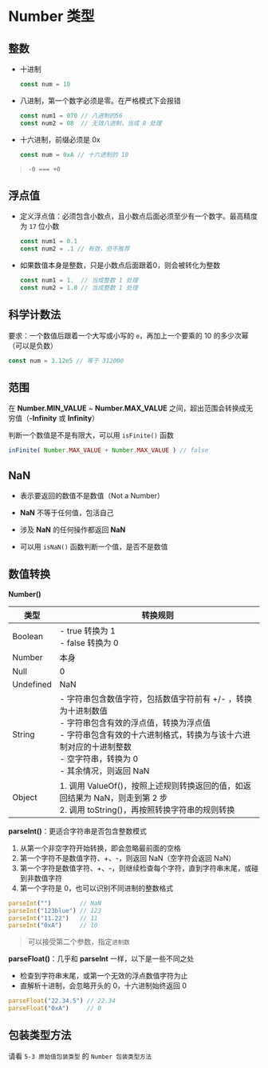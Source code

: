 # Number 类型

## 整数

- 十进制

  ```js
  const num = 10
  ```

- 八进制，第一个数字必须是零。在严格模式下会报错

  ```js
  const num1 = 070 // 八进制的56
  const num2 = 08  // 无效八进制，当成 8 处理
  ```

- 十六进制，前缀必须是 0x

  ```js
  const num = 0xA // 十六进制的 10
  ```

> `-0 === +0`

## 浮点值

- 定义浮点值：必须包含小数点，且小数点后面必须至少有一个数字。最高精度为 `17` 位小数

  ```js
  const num1 = 0.1
  const num2 = .1 // 有效，但不推荐
  ```

- 如果数值本身是整数，只是小数点后面跟着0，则会被转化为整数

  ```js
  const num1 = 1.  // 当成整数 1 处理
  const num2 = 1.0 // 当成整数 1 处理
  ```

## 科学计数法

要求：一个数值后跟着一个大写或小写的 `e`，再加上一个要乘的 10 的多少次幂（可以是负数）

```js
const num = 3.12e5 // 等于 312000
```

## 范围

在 **Number.MIN_VALUE** ~ **Number.MAX_VALUE** 之间，超出范围会转换成无穷值（**-Infinity** 或 **Infinity**）

判断一个数值是不是有限大，可以用 `isFinite()` 函数

```js
inFinite( Number.MAX_VALUE + Number.MAX_VALUE ) // false
```

## NaN

- 表示要返回的数值不是数值（Not a Number）

- **NaN** 不等于任何值，包活自己
- 涉及 **NaN** 的任何操作都返回 **NaN**
- 可以用 `isNaN()` 函数判断一个值，是否不是数值

## 数值转换

**Number()**

| 类型      | 转换规则                                                     |
| --------- | ------------------------------------------------------------ |
| Boolean   | - true 转换为 1<br />- false 转换为 0                        |
| Number    | 本身                                                         |
| Null      | 0                                                            |
| Undefined | NaN                                                          |
| String    | - 字符串包含数值字符，包括数值字符前有 +/- ，转换为十进制数值<br />- 字符串包含有效的浮点值，转换为浮点值<br />- 字符串包含有效的十六进制格式，转换为与该十六进制对应的十进制整数<br />- 空字符串，转换为 0<br />- 其余情况，则返回 NaN |
| Object    | 1. 调用 ValueOf()，按照上述规则转换返回的值，如返回结果为 NaN，则走到第 2 步<br />2. 调用 toString()，再按照转换字符串的规则转换 |



**parseInt()**：更适合字符串是否包含整数模式

1. 从第一个非空字符开始转换，即会忽略最前面的空格
2. 第一个字符不是数值字符、+、-，则返回 NaN（空字符会返回 NaN）
3. 第一个字符是数值字符、+、-，则继续检查每个字符，直到字符串末尾，或碰到非数值字符
4. 第一个字符是 0，也可以识别不同进制的整数格式

```js
parseInt("")        // NaN
parseInt("123blue") // 123
parseInt("11.22")   // 11
parseInt("0xA")     // 10
```

> 可以接受第二个参数，指定`进制数`



**parseFloat()**：几乎和 **parseInt** 一样，以下是一些不同之处

- 检查到字符串末尾，或第一个无效的浮点数值字符为止
- 直解析十进制，会忽略开头的 0，十六进制始终返回 0

```js
parseFloat("22.34.5") // 22.34
parseFloat("0xA")     // 0
```

## 包装类型方法

请看 `5-3 原始值包装类型` 的 `Number 包装类型方法`




